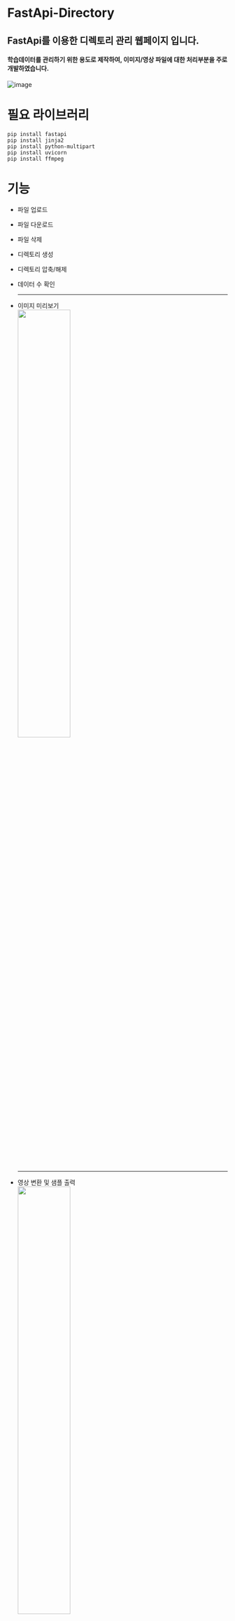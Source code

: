 # FastApi-Directory

## FastApi를 이용한 디렉토리 관리 웹페이지 입니다.   
#### 학습데이터를 관리하기 위한 용도로 제작하여, 이미지/영상 파일에 대한 처리부분을 주로 개발하였습니다.   


         



![image](https://github.com/jhyun-lee/FastApi-Directory/assets/100923108/a910a4c5-fd46-422c-8f51-cdedb1dbfe3a)



필요 라이브러리
==
```
pip install fastapi
pip install jinja2
pip install python-multipart
pip install uvicorn
pip install ffmpeg
```


기능
==

- 파일 업로드
- 파일 다운로드
- 파일 삭제
- 디렉토리 생성   
- 디렉토리 압축/해제
- 데이터 수 확인

  
  ***  
- 이미지 미리보기   
  <img src="https://github.com/jhyun-lee/FastApi-Directory/assets/100923108/77753cda-6a1c-40b5-a1b9-f604dc684997" width="50%" height="50%"></img>

  ***  
- 영상 변환 및 샘플 출력   
     <img src="https://github.com/jhyun-lee/FastApi-Directory/assets/100923108/fbdab54e-97c2-4064-a6e5-3217775bf773" width="50%" height="50%"></img>

   
 





